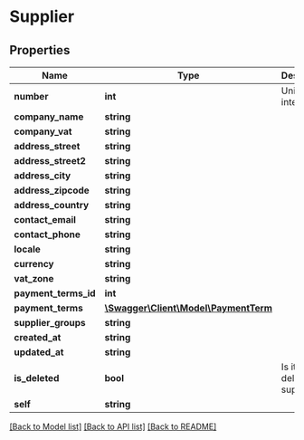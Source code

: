 # Supplier

## Properties
Name | Type | Description | Notes
------------ | ------------- | ------------- | -------------
**number** | **int** | Unique integer | [optional] 
**company_name** | **string** |  | [optional] 
**company_vat** | **string** |  | [optional] 
**address_street** | **string** |  | [optional] 
**address_street2** | **string** |  | [optional] 
**address_city** | **string** |  | [optional] 
**address_zipcode** | **string** |  | [optional] 
**address_country** | **string** |  | [optional] 
**contact_email** | **string** |  | [optional] 
**contact_phone** | **string** |  | [optional] 
**locale** | **string** |  | [optional] 
**currency** | **string** |  | [optional] 
**vat_zone** | **string** |  | [optional] 
**payment_terms_id** | **int** |  | [optional] 
**payment_terms** | [**\Swagger\Client\Model\PaymentTerm**](PaymentTerm.md) |  | [optional] 
**supplier_groups** | **string** |  | [optional] 
**created_at** | **string** |  | [optional] 
**updated_at** | **string** |  | [optional] 
**is_deleted** | **bool** | Is it a deleted supplier? | [optional] 
**self** | **string** |  | [optional] 

[[Back to Model list]](../README.md#documentation-for-models) [[Back to API list]](../README.md#documentation-for-api-endpoints) [[Back to README]](../README.md)



